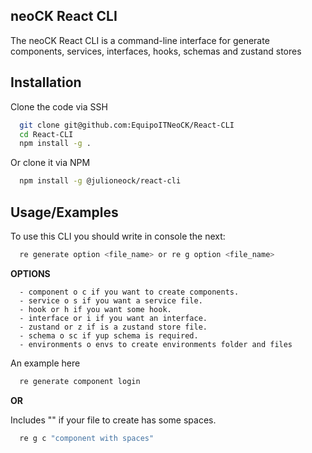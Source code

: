 ## neoCK React CLI

The neoCK React CLI is a command-line interface for generate components, services, interfaces, hooks, schemas and zustand stores

## Installation

Clone the code via SSH

```bash
  git clone git@github.com:EquipoITNeoCK/React-CLI
  cd React-CLI
  npm install -g .
```

Or clone it via NPM

```bash
  npm install -g @julioneock/react-cli
```

## Usage/Examples

To use this CLI you should write in console the next:

```bash
  re generate option <file_name> or re g option <file_name>
```

<b>OPTIONS</b>

```
  - component o c if you want to create components.
  - service o s if you want a service file.
  - hook or h if you want some hook.
  - interface or i if you want an interface.
  - zustand or z if is a zustand store file.
  - schema o sc if yup schema is required.
  - environments o envs to create environments folder and files
```

An example here

```bash
  re generate component login
```

<b>OR</b>

Includes "" if your file to create has some spaces.

```bash
  re g c "component with spaces"
```
